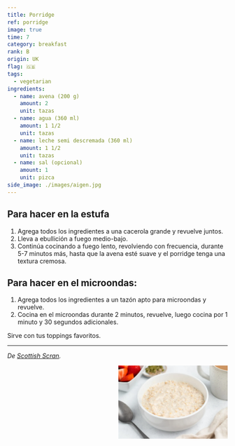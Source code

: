 ```yaml
---
title: Porridge
ref: porridge
image: true
time: 7
category: breakfast
rank: B
origin: UK
flag: 🇬🇧
tags:
  - vegetarian
ingredients:
  - name: avena (200 g)
    amount: 2
    unit: tazas
  - name: agua (360 ml)
    amount: 1 1/2
    unit: tazas
  - name: leche semi descremada (360 ml)
    amount: 1 1/2
    unit: tazas
  - name: sal (opcional)
    amount: 1
    unit: pizca
side_image: ./images/aigen.jpg
---
```


## Para hacer en la estufa
1. Agrega todos los ingredientes a una cacerola grande y revuelve juntos.
2. Lleva a ebullición a fuego medio-bajo.
3. Continúa cocinando a fuego lento, revolviendo con frecuencia, durante 5-7 minutos más, hasta que la avena esté suave y el porridge tenga una textura cremosa.

## Para hacer en el microondas:
1. Agrega todos los ingredientes a un tazón apto para microondas y revuelve.
2. Cocina en el microondas durante 2 minutos, revuelve, luego cocina por 1 minuto y 30 segundos adicionales.

Sirve con tus toppings favoritos.

---

_De [Scottish Scran](https://scottishscran.com/how-to-make-porridge/)._

<img src="images/porridge.png" style="width:250px; float:right;"/>